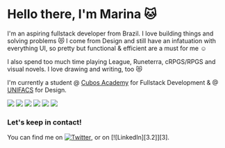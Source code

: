 
# Hello there, I'm Marina :cat:

I'm an aspiring fullstack developer from Brazil. I love building things and solving problems :heart_eyes_cat: I come from Design and still have an infatuation with everything UI, so pretty but functional & efficient are a must for me :relaxed:

I also spend too much time playing League, Runeterra, cRPGS/RPGS and visual novels. I love drawing and writing, too :heart_eyes_cat:

I'm currently a student @ [Cubos Academy](https://cubos.academy) for Fullstack Development & @ [UNIFACS](https://www.unifacs.br/) for Design.

![](https://img.shields.io/badge/code-javascript-brigtgreen)
![](https://img.shields.io/badge/code-nodejs-green)
![](https://img.shields.io/badge/code-reactjs-ff69b4)
![](https://img.shields.io/badge/code-postgress-blue)
![](https://img.shields.io/badge/code-css3-orange)
![](https://img.shields.io/badge/code-html5-red)

### Let's keep in contact!

You can find me on [![Twitter][1.2]][1], or on [![LinkedIn][3.2]][3].

<!-- Icons -->

[1.2]: http://i.imgur.com/wWzX9uB.png (twitter icon without padding)
[2.2]: https://raw.githubusercontent.com/MartinHeinz/MartinHeinz/master/linkedin-3-16.png (LinkedIn icon without padding)

<!-- Links to your social media accounts -->

[1]: https://twitter.com/Martin_Heinz_
[2]: https://www.linkedin.com/in/heinz-martin/


